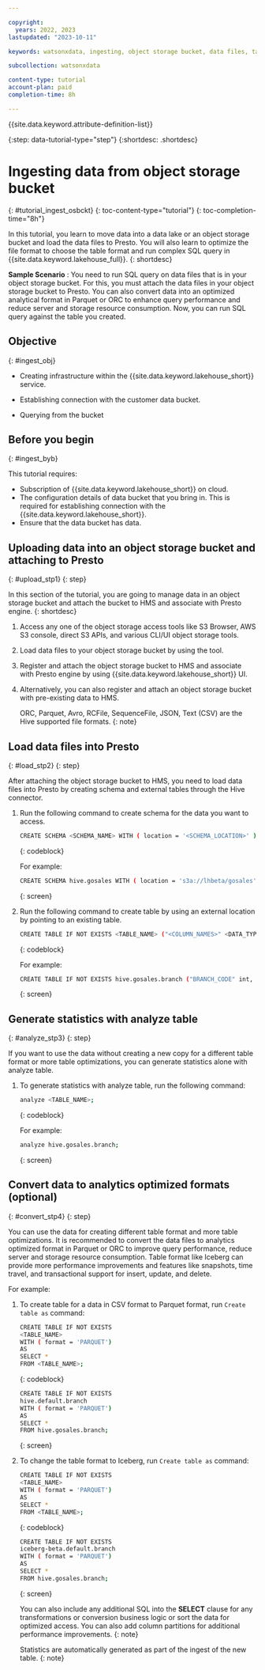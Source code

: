 ```yaml
---

copyright:
  years: 2022, 2023
lastupdated: "2023-10-11"

keywords: watsonxdata, ingesting, object storage bucket, data files, table format. SQL query

subcollection: watsonxdata

content-type: tutorial
account-plan: paid
completion-time: 8h

---
```


{{site.data.keyword.attribute-definition-list}}


{:step: data-tutorial-type="step"}
{:shortdesc: .shortdesc}

# Ingesting data from object storage bucket
{: #tutorial_ingest_osbckt}
{: toc-content-type="tutorial"}
{: toc-completion-time="8h"}

In this tutorial, you learn to move data into a data lake or an object storage bucket and load the data files to Presto. You will also learn to optimize the file format to choose the table format and run complex SQL query in {{site.data.keyword.lakehouse_full}}.
{: shortdesc}

**Sample Scenario** : You need to run SQL query on data files that is in your object storage bucket. For this, you must attach the data files in your object storage bucket to Presto. You can also convert data into an optimized analytical format in Parquet or ORC to enhance query performance and reduce server and storage resource consumption. Now, you can run SQL query against the table you created.

## Objective
{: #ingest_obj}

* Creating infrastructure within the {{site.data.keyword.lakehouse_short}} service.

* Establishing connection with the customer data bucket.

* Querying from the bucket


## Before you begin
{: #ingest_byb}

This tutorial requires:

* Subscription of {{site.data.keyword.lakehouse_short}} on cloud.
* The configuration details of data bucket that you bring in. This is required for establishing connection with the {{site.data.keyword.lakehouse_short}}.
* Ensure that the data bucket has data.

## Uploading data into an object storage bucket and attaching to Presto
{: #upload_stp1}
{: step}

In this section of the tutorial, you are going to manage data in an object storage bucket and attach the bucket to HMS and associate with Presto engine.
{: shortdesc}

1. Access any one of the object storage access tools like S3 Browser, AWS S3 console, direct S3 APIs, and various CLI/UI object storage tools.
1. Load data files to your object storage bucket by using the tool.
1. Register and attach the object storage bucket to HMS and associate with Presto engine by using {{site.data.keyword.lakehouse_short}} UI.
1. Alternatively, you can also register and attach an object storage bucket with pre-existing data to HMS.

   ORC, Parquet, Avro, RCFile, SequenceFile, JSON, Text (CSV) are the Hive supported file formats.
   {: note}

## Load data files into Presto
{: #load_stp2}
{: step}

After attaching the object storage bucket to HMS, you need to load data files into Presto by creating schema and external tables through the Hive connector.

1. Run the following command to create schema for the data you want to access.

   ```bash
   CREATE SCHEMA <SCHEMA_NAME> WITH ( location = '<SCHEMA_LOCATION>' );
   ```
   {: codeblock}

   For example:
   ```bash
   CREATE SCHEMA hive.gosales WITH ( location = 's3a://lhbeta/gosales' );
   ```
   {: screen}

2. Run the following command to create table by using an external location by pointing to an existing table.

   ```bash
   CREATE TABLE IF NOT EXISTS <TABLE_NAME> ("<COLUMN_NAMES>" <DATA_TYPE>) WITH ( format = '<DATA_FORMAT>', external_location = '<TABLE_LOCATION>' );
   ```
   {: codeblock}

   For example:
   ```bash
   CREATE TABLE IF NOT EXISTS hive.gosales.branch ("BRANCH_CODE" int, "ADDRESS1" varchar, "ADDRESS1_MB" varchar, "ADDRESS2" varchar, "ADDRESS2_MB" varchar, "CITY" varchar, "CITY_MB" varchar, "PROV_STATE" varchar, "PROV_STATE_MB" varchar, "POSTAL_ZONE" varchar, "COUNTRY_CODE" int, "ORGANIZATION_CODE" varchar, "WAREHOUSE_BRANCH_CODE" int) WITH ( format = 'CSV', external_location = 's3a://lhbeta/gosales/branch' );
   ```
   {: screen}

## Generate statistics with analyze table
{: #analyze_stp3}
{: step}

If you want to use the data without creating a new copy for a different table format or more table optimizations, you can generate statistics alone with analyze table.

1. To generate statistics with analyze table, run the following command:

   ```bash
   analyze <TABLE_NAME>;
   ```
   {: codeblock}

   For example:
   ```bash
   analyze hive.gosales.branch;
   ```
   {: screen}

## Convert data to analytics optimized formats (optional)
{: #convert_stp4}
{: step}

You can use the data for creating different table format and more table optimizations. It is recommended to convert the data files to analytics optimized format in Parquet or ORC to improve query performance, reduce server and storage resource consumption. Table format like Iceberg can provide more performance improvements and features like snapshots, time travel, and transactional support for insert, update, and delete.

For example:

1. To create table for a data in CSV format to Parquet format, run `Create table as` command:

   ```bash
   CREATE TABLE IF NOT EXISTS
   <TABLE_NAME>
   WITH ( format = 'PARQUET')
   AS
   SELECT *
   FROM <TABLE_NAME>;
   ```
   {: codeblock}

   ```bash
   CREATE TABLE IF NOT EXISTS
   hive.default.branch
   WITH ( format = 'PARQUET')
   AS
   SELECT *
   FROM hive.gosales.branch;
   ```
   {: screen}

1. To change the table format to Iceberg, run `Create table as` command:

   ```bash
   CREATE TABLE IF NOT EXISTS
   <TABLE_NAME>
   WITH ( format = 'PARQUET')
   AS
   SELECT *
   FROM <TABLE_NAME>;
   ```
   {: codeblock}

   ```bash
   CREATE TABLE IF NOT EXISTS
   iceberg-beta.default.branch
   WITH ( format = 'PARQUET')
   AS
   SELECT *
   FROM hive.gosales.branch;
   ```
   {: screen}

   You can also include any additional SQL into the **SELECT** clause for any transformations or conversion business logic or sort the data for optimized access. You can also add column partitions for additional performance improvements.
   {: note}

   Statistics are automatically generated as part of the ingest of the new table.
   {: note}
